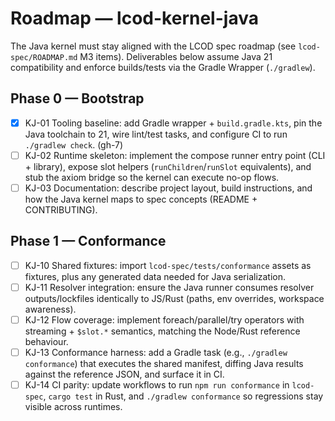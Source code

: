 # Roadmap — lcod-kernel-java

The Java kernel must stay aligned with the LCOD spec roadmap (see `lcod-spec/ROADMAP.md` M3 items). Deliverables below assume Java 21 compatibility and enforce builds/tests via the Gradle Wrapper (`./gradlew`).

## Phase 0 — Bootstrap

- [x] KJ-01 Tooling baseline: add Gradle wrapper + `build.gradle.kts`, pin the Java toolchain to 21, wire lint/test tasks, and configure CI to run `./gradlew check`. (gh-7)
- [ ] KJ-02 Runtime skeleton: implement the compose runner entry point (CLI + library), expose slot helpers (`runChildren`/`runSlot` equivalents), and stub the axiom bridge so the kernel can execute no-op flows.
- [ ] KJ-03 Documentation: describe project layout, build instructions, and how the Java kernel maps to spec concepts (README + CONTRIBUTING).

## Phase 1 — Conformance

- [ ] KJ-10 Shared fixtures: import `lcod-spec/tests/conformance` assets as fixtures, plus any generated data needed for Java serialization.
- [ ] KJ-11 Resolver integration: ensure the Java runner consumes resolver outputs/lockfiles identically to JS/Rust (paths, env overrides, workspace awareness).
- [ ] KJ-12 Flow coverage: implement foreach/parallel/try operators with streaming + `$slot.*` semantics, matching the Node/Rust reference behaviour.
- [ ] KJ-13 Conformance harness: add a Gradle task (e.g., `./gradlew conformance`) that executes the shared manifest, diffing Java results against the reference JSON, and surface it in CI.
- [ ] KJ-14 CI parity: update workflows to run `npm run conformance` in `lcod-spec`, `cargo test` in Rust, and `./gradlew conformance` so regressions stay visible across runtimes.

